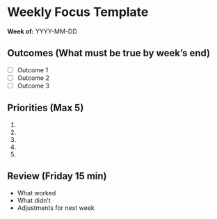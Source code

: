 # Weekly Focus Template

**Week of:** YYYY-MM-DD

## Outcomes (What must be true by week’s end)
- [ ] Outcome 1  
- [ ] Outcome 2  
- [ ] Outcome 3  

## Priorities (Max 5)
1.  
2.  
3.  
4.  
5.  

## Review (Friday 15 min)
- What worked  
- What didn’t  
- Adjustments for next week
